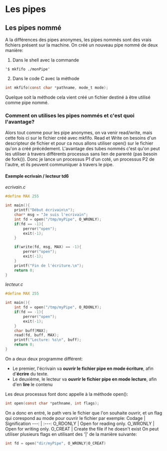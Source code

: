 # Les pipes
## Les pipes nommé
A la différences des pipes anonymes, les pipes nommés sont des vrais fichiers présent sur la machine. On créé un nouveau pipe nommé de deux manière:
1. Dans le shell avec la commande 
``` 
'$ mkfifo ./monPipe'
```

2. Dans le code C avec la méthode
```c 
int mkfifo(const char *pathname, mode_t mode);
```

Quelque soit la méthode cela vient créé un fichier destiné à être utilisé comme pipe nommé.
### Comment on utilises les pipes nommés et c'est quoi l'avantage?
Alors tout comme pour les pipe anonymes, on va venir read/write, mais cette fois ci sur le fichier créé avec mkfifo. Read et Write on besoins d'un descripteur de fichier et pour ca nous allons utiliser open() sur le fichier qu'on a créé précédement.
L'avantage des tubes nommés c'est qu'on peut les utiliser à travers différents processus sans lien de parenté (pas besoin de fork()). Donc je lance un processus P1 d'un coté, un processus P2 de l'autre, et ils peuvent communiquer à travers le pipe.
#### Exemple ecrivain / lecteur td6
*ecrivain.c*
```c
#define MAX 255

int main(){
	printf("Début écrivain\n");
	char* msg = "Je suis l'ecrivain";
	int fd = open("/tmp/myPipe", O_WRONLY);
	if(fd == -1){
		perror("open");
		exit(-1);
	}

	if(write(fd, msg, MAX) == -1){
		perror("open");
		exit(-1);
	}
	printf("Fin de l'écriture.\n");
	return 0;
}

```

*lecteur.c*
```c
#define MAX 255

int main(){
	int fd = open("/tmp/myPipe", O_RDONLY);
	if(fd == -1){
		perror("open");
		exit(-1);
	}
	char buff[MAX];
	read(fd, buff, MAX);
	printf("Lecture: %s\n", buff);
	return 0;
}

```

On a deux deux programme différent:
- Le premier, l'écrivain va **ouvrir le fichier pipe en mode écriture**, afin d'**écrire** du texte.
- Le deuxième, le lecteur va **ouvrir le fichier pipe en mode lecture**, afin d'en **lire** le contenu

Les deux processus font donc appelle à la méthode open():
```c
int open(const char *pathname, int flags);
```
On a donc en entré, le path vers le fichier que l'on souhaite ouvrir, et un flag qui corespond au mode pour ouvrir le fichier par exemple:
Codage | Signification
 ---: | :---: 
O_RDONLY | Open for reading only.
O_WRONLY | Open for writing only.
O_CREAT | Create the file if he doesn't exist
On peut utiliser plusieurs flags en utilisant des '|' de la manière suivante:
```c
int fd = open("dir/myPipe", O_WRONLY|O_CREAT)
```
